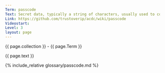 ```yaml
---
Term: passcode
Text: Secret data, typically a string of characters, usually used to confirm a user's identity
Link: https://github.com/trustoverip/acdc/wiki/passcode
Videostart: 
Level: 3
layout: page
---
```


{{ page.collection }} - {{ page.Term }}

   {{ page.text }}

{% include_relative glossary/passcode.md %}
